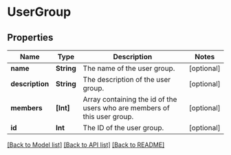 # UserGroup

## Properties
Name | Type | Description | Notes
------------ | ------------- | ------------- | -------------
**name** | **String** | The name of the user group.  | [optional] 
**description** | **String** | The description of the user group.  | [optional] 
**members** | **[Int]** | Array containing the id of the users who are members of this user group.  | [optional] 
**id** | **Int** | The ID of the user group.  | [optional] 

[[Back to Model list]](../README.md#documentation-for-models) [[Back to API list]](../README.md#documentation-for-api-endpoints) [[Back to README]](../README.md)


